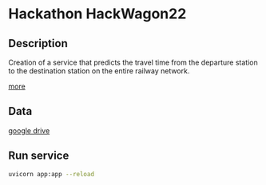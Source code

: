 # Hackathon HackWagon22

## Description

Creation of a service that predicts the travel time from the departure station to the destination station on the entire
railway network.

[more](https://codenrock.com/contests/hackwagon22#/)

## Data

[google drive](https://drive.google.com/drive/folders/1_JSc_HDBlzoMsOkcQNnn0wGkTAeMXAM3?usp=sharing)

## Run service

```bash
uvicorn app:app --reload
```